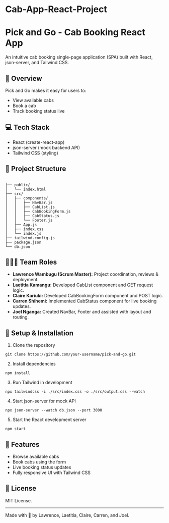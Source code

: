 # Cab-App-React-Project
# Pick and Go - Cab Booking React App

An intuitive cab booking single-page application (SPA) built with React, json-server, and Tailwind CSS.

## 🚕 Overview
Pick and Go makes it easy for users to:
- View available cabs
- Book a cab
- Track booking status live

## 💻 Tech Stack
- React (create-react-app)
- json-server (mock backend API)
- Tailwind CSS (styling)

## 📂 Project Structure
```

├── public/
│   └── index.html
├── src/
│   ├── components/
│   │   ├── NavBar.js
│   │   ├── CabList.js
│   │   ├── CabBookingForm.js
│   │   ├── CabStatus.js
│   │   └── Footer.js
│   ├── App.js
│   ├── index.css
│   └── index.js
├── tailwind.config.js
├── package.json
└── db.json
```

## 🧑‍🤝‍🧑 Team Roles
- **Lawrence Wambugu (Scrum Master):** Project coordination, reviews & deployment.
- **Laetitia Kamangu:** Developed CabList component and GET request logic.
- **Claire Kariuki:** Developed CabBookingForm component and POST logic.
- **Carren Shihemi:** Implemented CabStatus component for live booking updates.
- **Joel Nganga:** Created NavBar, Footer and assisted with layout and routing.

## 🧪 Setup & Installation
1. Clone the repository
```
git clone https://github.com/your-username/pick-and-go.git
```
2. Install dependencies
```
npm install
```
3. Run Tailwind in development
```
npx tailwindcss -i ./src/index.css -o ./src/output.css --watch
```
4. Start json-server for mock API
```
npx json-server --watch db.json --port 3000
```
5. Start the React development server
```
npm start
```

## 🎯 Features
- Browse available cabs
- Book cabs using the form
- Live booking status updates
- Fully responsive UI with Tailwind CSS

## 📝 License
MIT License.

---
Made with 💙 by Lawrence, Laetitia, Claire, Carren, and Joel.

